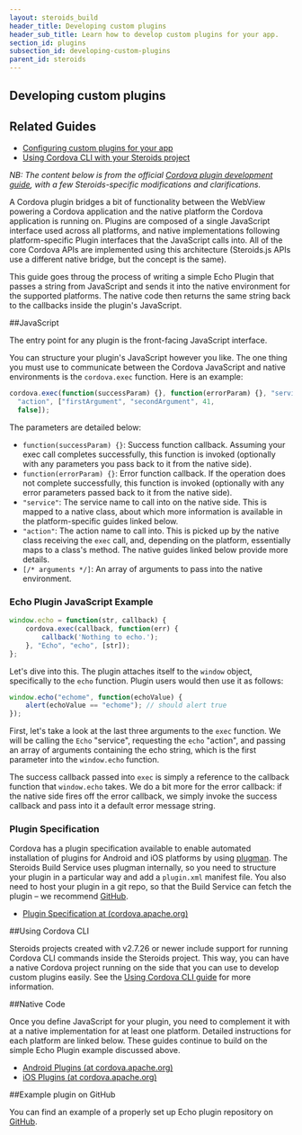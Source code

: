 ```yaml
---
layout: steroids_build
header_title: Developing custom plugins
header_sub_title: Learn how to develop custom plugins for your app.
section_id: plugins
subsection_id: developing-custom-plugins
parent_id: steroids
---
```

<section class="docs-section" id="developing-custom-plugins">

# Developing custom plugins

## Related Guides
* [Configuring custom plugins for your app][custom-plugin-config]
* [Using Cordova CLI with your Steroids project][using-cordova-cli]

*NB: The content below is from the official [Cordova plugin development guide][cordova-plugin-guide], with a few Steroids-specific modifications and clarifications.*

A Cordova plugin bridges a bit of functionality between the WebView powering a Cordova application and the native platform the Cordova application is running on. Plugins are composed of a single JavaScript interface used across all platforms, and native implementations following platform-specific Plugin interfaces that the JavaScript calls into. All of the core Cordova APIs are implemented using this architecture (Steroids.js APIs use a different native bridge, but the concept is the same).

This guide goes throug the process of writing a simple Echo Plugin that passes a string from JavaScript and sends it into the native environment for the supported platforms. The native code then returns the same string back to the callbacks inside the plugin's JavaScript.

##JavaScript

The entry point for any plugin is the front-facing JavaScript interface.

You can structure your plugin's JavaScript however you like. The one thing you must use to communicate between the Cordova JavaScript and native environments is the `cordova.exec` function. Here is an example:

```javascript
cordova.exec(function(successParam) {}, function(errorParam) {}, "service",
  "action", ["firstArgument", "secondArgument", 41,
  false]);
```

The parameters are detailed below:

* `function(successParam) {}`: Success function callback. Assuming your exec call completes successfully, this function is invoked (optionally with any parameters you pass back to it from the native side).
* `function(errorParam) {}`: Error function callback. If the operation does not complete successfully, this function is invoked (optionally with any error parameters passed back to it from the native side).
* `"service"`: The service name to call into on the native side. This is mapped to a native class, about which more information is available in the platform-specific guides linked below.
* `"action"`: The action name to call into. This is picked up by the native class receiving the `exec` call, and, depending on the platform, essentially maps to a class's method. The native guides linked below provide more details.
* `[/* arguments */]`: An array of arguments to pass into the native environment.

### Echo Plugin JavaScript Example

```javascript
window.echo = function(str, callback) {
    cordova.exec(callback, function(err) {
        callback('Nothing to echo.');
    }, "Echo", "echo", [str]);
};
```

Let's dive into this. The plugin attaches itself to the `window` object, specifically to the `echo` function. Plugin users would then use it as follows:

```javascript
window.echo("echome", function(echoValue) {
    alert(echoValue == "echome"); // should alert true
});
```

First, let's take a look at the last three arguments to the `exec` function. We will be calling the `Echo` "service", requesting the `echo` "action", and passing an array of arguments containing the echo string, which is the first parameter into the `window.echo` function.

The success callback passed into `exec` is simply a reference to the callback function that `window.echo` takes. We do a bit more for the error callback: if the native side fires off the error callback, we simply invoke the success callback and pass into it a default error message string.

### Plugin Specification

Cordova has a plugin specification available to enable automated installation of plugins for Android and iOS platforms by using [plugman][plugman]. The Steroids Build Service uses plugman internally, so you need to structure your plugin in a particular way and add a `plugin.xml` manifest file. You also need to host your plugin in a git repo, so that the Build Service can fetch the plugin – we recommend [GitHub][github].

* [Plugin Specification at (cordova.apache.org)][cordova-plugin-spec]

##Using Cordova CLI

Steroids projects created with v2.7.26 or newer include support for running Cordova CLI commands inside the Steroids project. This way, you can have a native Cordova project running on the side that you can use to develop custom plugins easily. See the [Using Cordova CLI guide][using-cordova-cli] for more information.

##Native Code

Once you define JavaScript for your plugin, you need to complement it with at a native implementation for at least one platform. Detailed instructions for each platform are linked below. These guides continue to build on the simple Echo Plugin example discussed above.

 * [Android Plugins (at cordova.apache.org)][cordova-android-plugin]
 * [iOS Plugins (at cordova.apache.org)][cordova-ios-plugin]



##Example plugin on GitHub

You can find an example of a properly set up Echo plugin repository on [GitHub][steroids-echo-plugin].

[cordova-plugin-spec]: http://cordova.apache.org/docs/en/3.5.0/plugin_ref_spec.md.html#Plugin%20Specification
[cordova-android-plugin]: http://cordova.apache.org/docs/en/3.5.0/guide_platforms_android_plugin.md.html#Android%20Plugins
[cordova-ios-plugin]: http://cordova.apache.org/docs/en/3.5.0/guide_platforms_ios_plugin.md.html#iOS%20Plugins
[cordova-plugin-guide]: http://cordova.apache.org/docs/en/3.5.0/guide_hybrid_plugins_index.md.html#Plugin%20Development%20Guide
[custom-plugin-config]: /tooling/plugins/configuring-custom-plugins
[github]: https://github.com
[plugman]: https://github.com/apache/cordova-plugman
[steroids-echo-plugin]: https://github.com/AppGyver/steroids-echo-plugin/
[using-cordova-cli]: /tooling/plugins/cordova-cli
</section>